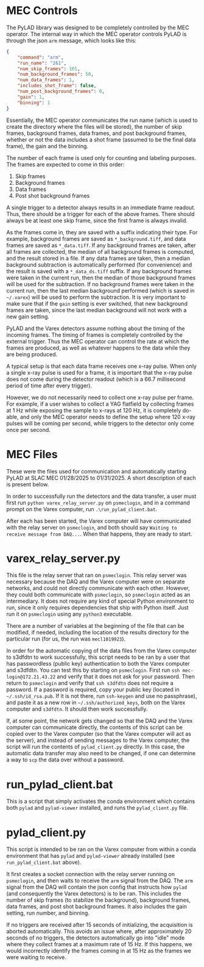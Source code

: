 MEC Controls
============

The PyLAD library was designed to be completely controlled by the MEC operator.
The internal way in which the MEC operator controls PyLAD is through the
json `arm` message, which looks like this:

```json
{
    "command": "arm",
    "run_name": "261",
    "num_skip_frames": 101,
    "num_background_frames": 50,
    "num_data_frames": 1,
    "includes_shot_frame": false,
    "num_post_background_frames": 0,
    "gain": 1,
    "binning": 1
}
```

Essentially, the MEC operator communicates the run name (which is used
to create the directory where the files will be stored), the number
of skip frames, background frames, data frames, and post background
frames, whether or not the data includes a shot frame (assumed to be the
final data frame), the gain and the binning.

The number of each frame is used only for counting and labeling purposes.
The frames are expected to come in this order:

1. Skip frames
2. Background frames
3. Data frames
4. Post shot background frames

A single trigger to a detector always results in an immediate frame readout.
Thus, there should be a trigger for each of the above frames. There should
always be at least one skip frame, since the first frame is always
invalid.

As the frames come in, they are saved with a suffix indicating their
type. For example, background frames are saved as `*_background.tiff`,
and data frames are saved as `*_data.tiff`. If any background frames
are taken, after all frames are collected, the median of all background
frames is computed, and the result stored in a file. If any data frames
are taken, then a median background subtraction is automatically performed
(for convenience) and the result is saved with a `*_data_ds.tiff` suffix.
If any background frames were taken in the current run, then the median
of those background frames will be used for the subtraction. If no
background frames were taken in the current run, then the last median
background performed (which is saved in `~/.varex`) will be used to
perform the subtraction. It is very important to make sure that if the
`gain` setting is ever switched, that new background frames are taken,
since the last median background will not work with a new gain setting.

PyLAD and the Varex detectors assume nothing about the timing of the
incoming frames. The timing of frames is completely controlled by the
external trigger. Thus the MEC operator can control the rate at which
the frames are produced, as well as whatever happens to the data while
they are being produced.

A typical setup is that each data frame receives one x-ray pulse. When
only a single x-ray pulse is used for a frame, it is important that
the x-ray pulse does not come during the detector readout (which is
a 66.7 millisecond period of time after every trigger).

However, we do not necessarily need to collect one x-ray pulse per frame.
For example, if a user wishes to collect a YAG flatfield by
collecting frames at 1 Hz while exposing the sample to x-rays at 120 Hz,
it is completely do-able, and only the MEC operator needs to define the
setup where 120 x-ray pulses will be coming per second, while triggers to
the detector only come once per second.

MEC Files
=========

These were the files used for communication and automatically starting
PyLAD at SLAC MEC 01/28/2025 to 01/31/2025. A short description of
each is present below.

In order to successfully run the detectors and the data transfer, a
user must first run `python varex_relay_server.py` on `psmeclogin`, and
in a command prompt on the Varex computer, run `.\run_pylad_client.bat`.

After each has been started, the Varex computer will have communicated
with the relay server on `psmeclogin`, and both should say
`Waiting to receive message from DAQ...`. When that happens, they are
ready to start.

# varex_relay_server.py

This file is the relay server that ran on `psmeclogin`. This relay
server was necessary because the DAQ and the Varex computer were on
separate networks, and could not directly communicate with each other.
However, they could both communicate with `psmeclogin`, so `psmeclogin`
acted as an intermediary. It does not require any kind of special Python
environment to run, since it only requires dependencies that ship with
Python itself. Just run it on `psmeclogin` using any `python3` executable.

There are a number of variables at the beginning of the file that can
be modified, if needed, including the location of the results
directory for the particular run (for us, the run was `mecl1019923`).

In order for the automatic copying of the data files from the Varex
computer to s3dfdtn to work successfully, this script needs to be ran
by a user that has passwordless (public key) authentication to both
the Varex computer and s3dfdtn. You can test this by starting on
`psmeclogin`. First run `ssh mec-login@172.21.43.22` and verify that
it does not ask for your password. Then return to `psmeclogin` and
verify that `ssh s3dfdtn` does not require a password. If a password
is required, copy your public key (located in `~/.ssh/id_rsa.pub`. If
it is not there, run `ssh-keygen` and use no passphrase), and paste
it as a new row in `~/.ssh/authorized_keys`, both on the Varex computer
and `s3dfdtn`. It should then work successfully.

If, at some point, the network gets changed so that the DAQ and the
Varex computer can communicate directly, the contents of this script
can be copied over to the Varex computer (so that the Varex computer
will act as the server), and instead of sending messages to the Varex
computer, the script will run the contents of `pylad_client.py`
directly. In this case, the automatic data transfer may also need to
be changed, if one can determine a way to `scp` the data over without
a password.

# run_pylad_client.bat

This is a script that simply activates the conda environment which
contains both `pylad` and `pylad-viewer` installed, and runs the
`pylad_client.py` file.

# pylad_client.py

This script is intended to be ran on the Varex computer from within
a conda environment that has `pylad` and `pylad-viewer` already installed
(see `run_pylad_client.bat` above).

It first creates a socket connection with the relay server running on
`psmeclogin`, and then waits to receive the `arm` signal from the DAQ.
The `arm` signal from the DAQ will contain the json config that
instructs how `pylad` (and consequently the Varex detectors) is to
be ran. This includes the number of skip frames (to stabilize the
background), background frames, data frames, and post shot background
frames. It also includes the gain setting, run number, and binning.

If no triggers are received after 15 seconds of initializing, the
acquisition is aborted automatically. This avoids an issue where, after
approximately 20 seconds of no triggers, the detectors automatically
go into "idle" mode where they collect frames at a maximum rate of
15 Hz. If this happens, we would incorrectly identify the frames coming
in at 15 Hz as the frames we were waiting to receive.
